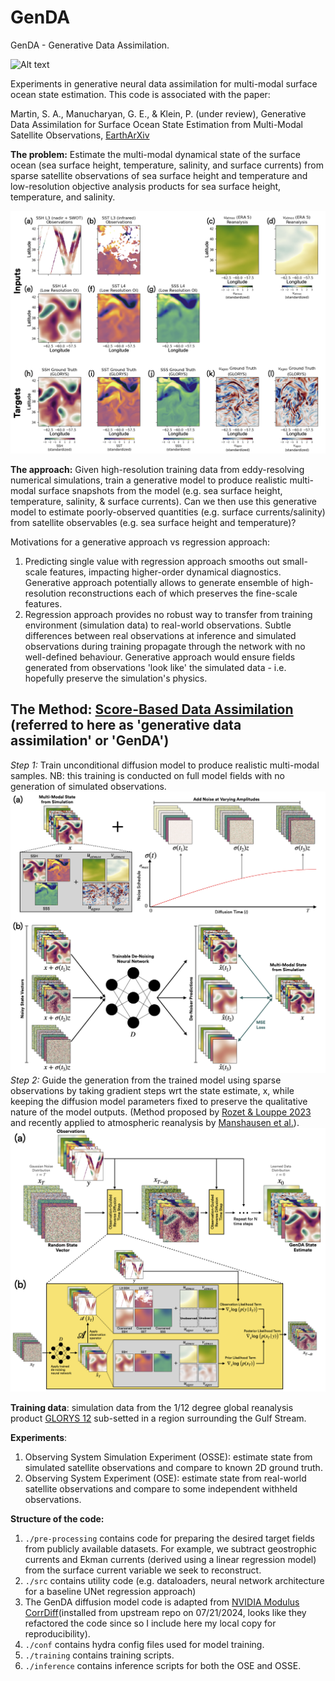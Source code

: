 # GenDA

GenDA - Generative Data Assimilation. 

![Alt text](images/GenDA_generation_OSSE.gif)

Experiments in generative neural data assimilation for multi-modal surface ocean state estimation. This code is associated with the paper:

Martin, S. A., Manucharyan, G. E., & Klein, P. (under review), Generative Data Assimilation for Surface Ocean State Estimation from Multi-Modal Satellite Observations, [EarthArXiv](https://doi.org/10.31223/X5ZT6N)

**The problem:** Estimate the multi-modal dynamical state of the surface ocean (sea surface height, temperature, salinity, and surface currents) from sparse satellite observations of sea surface height and temperature and low-resolution objective analysis products for sea surface height, temperature, and salinity.

![Alt text](images/osse_inputs_outputs.png)

**The approach:** Given high-resolution training data from eddy-resolving numerical simulations, train a generative model to produce realistic multi-modal surface snapshots from the model (e.g. sea surface height, temperature, salinity, & surface currents). Can we then use this generative model to estimate poorly-observed quantities (e.g. surface currents/salinity) from satellite observables (e.g. sea surface height and temperature)? 

Motivations for a generative approach vs regression approach:
1. Predicting single value with regression approach smooths out small-scale features, impacting higher-order dynamical diagnostics. Generative approach potentially allows to generate ensemble of high-resolution reconstructions each of which preserves the fine-scale features.
2. Regression approach provides no robust way to transfer from training environment (simulation data) to real-world observations. Subtle differences between real observations at inference and simulated observations during training propagate through the network with no well-defined behaviour. Generative approach would ensure fields generated from observations 'look like' the simulated data - i.e. hopefully preserve the simulation's physics.

## **The Method**: [Score-Based Data Assimilation](https://proceedings.neurips.cc/paper_files/paper/2023/hash/7f7fa581cc8a1970a4332920cdf87395-Abstract-Conference.html) (referred to here as 'generative data assimilation' or 'GenDA')

*Step 1:* Train unconditional diffusion model to produce realistic multi-modal samples. NB: this training is conducted on full model fields with no generation of simulated observations. <br>
![Alt text](images/GenDA_training_schematic.png)
*Step 2:* Guide the generation from the trained model using sparse observations by taking gradient steps wrt the state estimate, x, while keeping the diffusion model parameters fixed to preserve the qualitative nature of the model outputs. (Method proposed by [Rozet & Louppe 2023](https://proceedings.neurips.cc/paper_files/paper/2023/hash/7f7fa581cc8a1970a4332920cdf87395-Abstract-Conference.html) and recently applied to atmospheric reanalysis by [Manshausen et al.](https://arxiv.org/abs/2406.16947)).
![Alt text](images/GenDA_inference_schematic.png)

**Training data**: simulation data from the 1/12 degree global reanalysis product [GLORYS 12](https://data.marine.copernicus.eu/product/GLOBAL_MULTIYEAR_PHY_001_030/description) sub-setted in a region surrounding the Gulf Stream. 



**Experiments**:
1. Observing System Simulation Experiment (OSSE): estimate state from simulated satellite observations and compare to known 2D ground truth.
2. Observing System Experiment (OSE): estimate state from real-world satellite observations and compare to some independent withheld observations.

**Structure of the code:**

1. ```./pre-processing``` contains code for preparing the desired target fields from publicly available datasets. For example, we subtract geostrophic currents and Ekman currents (derived using a linear regression model) from the surface current variable we seek to reconstruct.
2. ```./src``` contains utility code (e.g. dataloaders, neural network architecture for a baseline UNet regression approach)
3. The GenDA diffusion model code is adapted from [NVIDIA Modulus CorrDiff](https://github.com/NVIDIA/modulus/tree/main/examples/generative/corrdiff)(installed from upstream repo on 07/21/2024, looks like they refactored the code since so I include here my local copy for reproducibility).
4. ```./conf``` contains hydra config files used for model training.
5. ```./training``` contains training scripts.
6. ```./inference``` contains inference scripts for both the OSE and OSSE.
